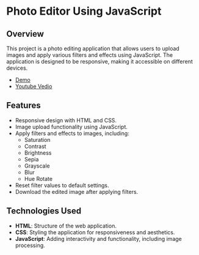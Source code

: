 # Photo Editor Using JavaScript

## Overview
This project is a photo editing application that allows users to upload images and apply various filters and effects using JavaScript. The application is designed to be responsive, making it accessible on different devices.
- [Demo](https://mohamed-khaled0.github.io/Image-Editor-UsingJS/)
- [Youtube Vedio](https://youtu.be/Qko6NXQ0hYo)

## Features
- Responsive design with HTML and CSS.
- Image upload functionality using JavaScript.
- Apply filters and effects to images, including:
  - Saturation
  - Contrast
  - Brightness
  - Sepia
  - Grayscale
  - Blur
  - Hue Rotate
- Reset filter values to default settings.
- Download the edited image after applying filters.

## Technologies Used
- **HTML**: Structure of the web application.
- **CSS**: Styling the application for responsiveness and aesthetics.
- **JavaScript**: Adding interactivity and functionality, including image processing.

